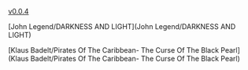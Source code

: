 [v0.0.4](https://github.com/littleflute/m33/edit/master/README.md)

[John Legend/DARKNESS AND LIGHT](John Legend/DARKNESS AND LIGHT)

[Klaus Badelt/Pirates Of The Caribbean- The Curse Of The Black Pearl](Klaus Badelt/Pirates Of The Caribbean- The Curse Of The Black Pearl)

